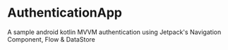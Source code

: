 # AuthenticationApp
A sample android kotlin MVVM authentication using Jetpack's Navigation Component, Flow &amp; DataStore
